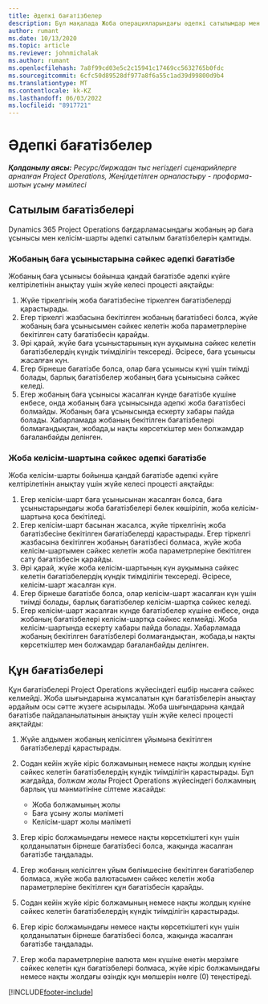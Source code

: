 ```yaml
---
title: Әдепкі бағатізбелер
description: Бұл мақалада Жоба операцияларындағы әдепкі сатылымдар мен шығындар баға тізімдері туралы ақпарат берілген.
author: rumant
ms.date: 10/13/2020
ms.topic: article
ms.reviewer: johnmichalak
ms.author: rumant
ms.openlocfilehash: 7a8f99cd03e5c2c15941c17469cc5632765b0fdc
ms.sourcegitcommit: 6cfc50d89528df977a8f6a55c1ad39d99800d9b4
ms.translationtype: MT
ms.contentlocale: kk-KZ
ms.lasthandoff: 06/03/2022
ms.locfileid: "8917721"
---
```

# <a name="default-price-lists"></a>Әдепкі бағатізбелер

_**Қолданылу аясы:** Ресурс/биржадан тыс негіздегі сценарийлерге арналған Project Operations, Жеңілдетілген орналастыру - проформа-шотын ұсыну мәмілесі_

## <a name="sales-price-lists"></a>Сатылым бағатізбелері

Dynamics 365 Project Operations бағдарламасындағы жобаның әр баға ұсынысы мен келісім-шарты әдепкі сатылым бағатізбелерін қамтиды. 

### <a name="price-list-default-on-project-quotes"></a>Жобаның баға ұсыныстарына сәйкес әдепкі бағатізбе
Жобаның баға ұсынысы бойынша қандай бағатізбе әдепкі күйге келтірілетінін анықтау үшін жүйе келесі процесті аяқтайды:

1. Жүйе тіркелгінің жоба бағатізбесіне тіркелген бағатізбелерді қарастырады. 
2. Егер тіркелгі жазбасына бекітілген жобаның бағатізбесі болса, жүйе жобаның баға ұсынысымен сәйкес келетін жоба параметрлеріне бекітілген сату бағатізбесін қарайды.
3. Әрі қарай, жүйе баға ұсыныстарының күн ауқымына сәйкес келетін бағатізбелердің күндік тиімділігін тексереді. Әсіресе, баға ұсынысы жасалған күн.
4. Егер бірнеше бағатізбе болса, олар баға ұсынысы күні үшін тиімді болады, барлық бағатізбелер жобаның баға ұсынысына сәйкес келеді.
5. Егер жобаның баға ұсынысы жасалған күнде бағатізбе күшіне енбесе, онда жобаның баға ұсынысында әдепкі жоба бағатізбесі болмайды. Жобаның баға ұсынысында ескерту хабары пайда болады. Хабарламада жобаның бекітілген бағатізбелері болмағандықтан, жобада,ы нақты көрсеткіштер мен болжамдар бағаланбайды делінген.

### <a name="price-list-default-on-project-contracts"></a>Жоба келісім-шартына сәйкес әдепкі бағатізбе 
Жоба келісім-шарты бойынша қандай бағатізбе әдепкі күйге келтірілетінін анықтау үшін жүйе келесі процесті аяқтайды:

1. Егер келісім-шарт баға ұсынысынан жасалған болса, баға ұсыныстарындағы жоба бағатізбелері бөлек көшіріліп, жоба келісім-шартына қоса бекітіледі.
2. Егер келісім-шарт басынан жасалса, жүйе тіркелгінің жоба бағатізбесіне бекітілген бағатізбелерді қарастырады. Егер тіркелгі жазбасына бекітілген жобаның бағатізбесі болмаса, жүйе жоба келісім-шартымен сәйкес келетін жоба параметрлеріне бекітілген сату бағатізбесін қарайды.
4. Әрі қарай, жүйе жоба келісім-шартының күн ауқымына сәйкес келетін бағатізбелердің күндік тиімділігін тексереді. Әсіресе, келісім-шарт жасалған күн.
5. Егер бірнеше бағатізбе болса, олар келісім-шарт жасалған күн үшін тиімді болады, барлық бағатізбелер келісім-шартқа сәйкес келеді.
6. Егер келісім-шарт жасалған күнде бағатізбелер күшіне енбесе, онда жобаның бағатізбелері келісім-шартқа сәйкес келмейді. Жоба келісім-шартында ескерту хабары пайда болады. Хабарламада жобаның бекітілген бағатізбелері болмағандықтан, жобада,ы нақты көрсеткіштер мен болжамдар бағаланбайды делінген.

## <a name="cost-price-lists"></a>Құн бағатізбелері

Құн бағатізбелері Project Operations жүйесіндегі ешбір нысанға сәйкес келмейді. Жоба шығындарына жұмсалатын құн бағатізбелерін анықтау әрдайым осы сәтте жүзеге асырылады. Жоба шығындарына қандай бағатізбе пайдаланылатынын анықтау үшін жүйе келесі процесті аяқтайды:

1. Жүйе алдымен жобаның келісілген ұйымына бекітілген бағатізбелерді қарастырады.
2. Содан кейін жүйе кіріс болжамының немесе нақты жолдың күніне сәйкес келетін бағатізбелердің күндік тиімділігін қарастырады. Бұл жағдайда, *болжам жолы* Project Operations жүйесіндегі болжамның барлық үш мәнмәтініне сілтеме жасайды:

    - Жоба болжамының жолы
    - Баға ұсыну жолы мәліметі
    - Келісім-шарт жолы мәліметі
  
3. Егер кіріс болжамындағы немесе нақты көрсеткіштегі күн үшін қолданылатын бірнеше бағатізбесі болса, жақында жасалған бағатізбе таңдалады.
4. Егер жобаның келісілген ұйым бөлімшесіне бекітілген бағатізбелер болмаса, жүйе жоба валютасымен сәйкес келетін жоба параметрлеріне бекітілген құн бағатізбесін қарайды.
5. Содан кейін жүйе кіріс болжамының немесе нақты жолдың күніне сәйкес келетін бағатізбелердің күндік тиімділігін қарастырады. 
6. Егер кіріс болжамындағы немесе нақты көрсеткіштегі күн үшін қолданылатын бірнеше бағатізбесі болса, жақында жасалған бағатізбе таңдалады.
7. Егер жоба параметрлеріне валюта мен күшіне енетін мерзімге сәйкес келетін құн бағатізбелері болмаса, жүйе кіріс болжамындағы немесе нақты жолдағы өзіндік құн мөлшерін нөлге (0) теңестіреді.


[!INCLUDE[footer-include](../includes/footer-banner.md)]
